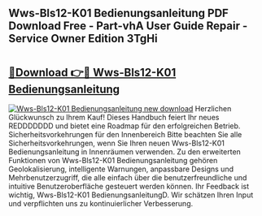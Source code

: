 ## Wws-Bls12-K01 Bedienungsanleitung PDF Download Free - Part-vhA User Guide Repair - Service Owner Edition 3TgHi

# <h2><a href="http://df5ksb.blite.top/?on=Wws-Bls12-K01+Bedienungsanleitung">🔗Download 👉🔴 Wws-Bls12-K01 Bedienungsanleitung</a></h2>

[![Wws-Bls12-K01 Bedienungsanleitung new download](https://i.imgur.com/lujVjoI.png)](http://df5ksb.blite.top/?on=Wws-Bls12-K01+Bedienungsanleitung)
Herzlichen Glückwunsch zu Ihrem Kauf! Dieses Handbuch feiert Ihr neues REDDDDDDD und bietet eine Roadmap für den erfolgreichen Betrieb. Sicherheitsvorkehrungen für den Innenbereich Bitte beachten Sie alle Sicherheitsvorkehrungen, wenn Sie Ihren neuen Wws-Bls12-K01 Bedienungsanleitung in Innenräumen verwenden. Zu den erweiterten Funktionen von Wws-Bls12-K01 Bedienungsanleitung gehören Geolokalisierung, intelligente Warnungen, anpassbare Designs und Mehrbenutzerzugriff, die alle einfach über die benutzerfreundliche und intuitive Benutzeroberfläche gesteuert werden können. Ihr Feedback ist wichtig, Wws-Bls12-K01 BedienungsanleitungD. Wir schätzen Ihren Input und verpflichten uns zu kontinuierlicher Verbesserung.
